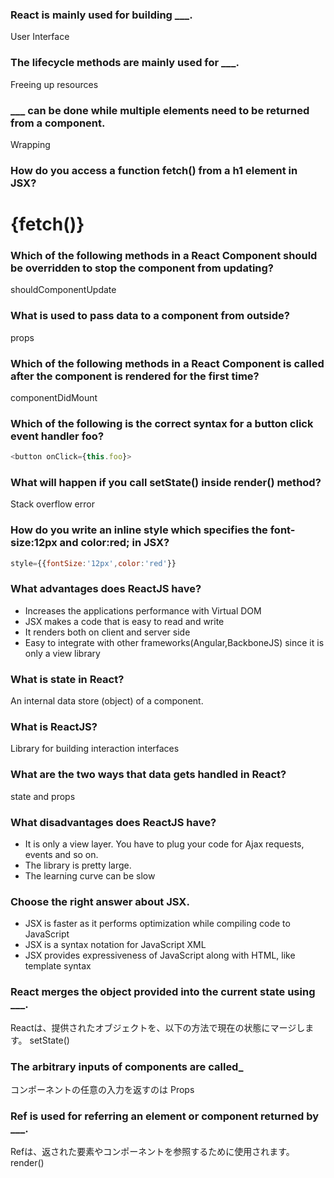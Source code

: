 ### React is mainly used for building ___.
User Interface

### The lifecycle methods are mainly used for ___.
Freeing up resources

### ___ can be done while multiple elements need to be returned from a component.
Wrapping

### How do you access a function fetch() from a h1 element in JSX?
<h1>{fetch()}</h1>

### Which of the following methods in a React Component should be overridden to stop the component from updating?
shouldComponentUpdate

### What is used to pass data to a component from outside?
props

### Which of the following methods in a React Component is called after the component is rendered for the first time?
componentDidMount

### Which of the following is the correct syntax for a button click event handler foo?
```js
<button onClick={this.foo}>
```

### What will happen if you call setState() inside render() method?
Stack overflow error

### How do you write an inline style which specifies the font-size:12px and color:red; in JSX?
```js
style={{fontSize:'12px',color:'red'}}
```

### What advantages does ReactJS have?
- Increases the applications performance with Virtual DOM
- JSX makes a code that is easy to read and write
- It renders both on client and server side
- Easy to integrate with other frameworks(Angular,BackboneJS) since it is only a view library

### What is state in React?
An internal data store (object) of a component.

### What is ReactJS?
Library for building interaction interfaces

### What are the two ways that data gets handled in React?
state and props

### What disadvantages does ReactJS have?
- It is only a view layer. You have to plug your code for Ajax requests, events and so on.
- The library is pretty large.
- The learning curve can be slow

### Choose the right answer about JSX.
- JSX is faster as it performs optimization while compiling code to JavaScript
- JSX is a syntax notation for JavaScript XML
- JSX provides expressiveness of JavaScript along with HTML, like template syntax

### React merges the object provided into the current state using ___.
Reactは、提供されたオブジェクトを、以下の方法で現在の状態にマージします。
setState()


### The arbitrary inputs of components are called_
コンポーネントの任意の入力を返すのは
Props


### Ref is used for referring an element or component returned by ___.
Refは、返された要素やコンポーネントを参照するために使用されます。
render()
